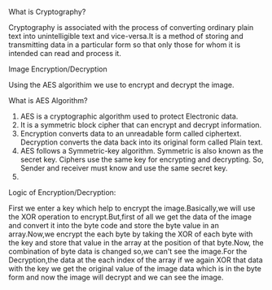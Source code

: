 

What is Cryptography?

Cryptography is associated with the process of converting ordinary plain text into unintelligible text and vice-versa.It is a method of storing and transmitting data in a particular form so that only those for whom it is intended can read and process it.

Image Encryption/Decryption

Using the AES algorithim we use to encrypt and decrypt the image.

What is AES Algorithm?
 1) AES is a cryptographic algorithm used to protect Electronic data.
 2) It is a symmetric block cipher that can encrypt and decrypt information.
 3) Encryption converts data to an unreadable form called ciphertext. Decryption converts the data back       into its original form called Plain text.
 4) AES follows a Symmetric-key algorithm. Symmetric is also known as the secret key. Ciphers use the same key for encrypting and decrypting. So, Sender and receiver must know and use the same secret key.
 5) 
Logic of Encryption/Decryption:

First we enter a key which help to encrypt the image.Basically,we will use the XOR operation to encrypt.But,first of all we get the data of the image and convert it into the byte code and store the byte value in an array.Now,we encrypt the each byte by taking the XOR of each byte with the key and store that value in the array at the position of that byte.Now, the combination of byte data is changed so,we can't see the image.For the Decryption,the data at the each index of the array if we again XOR that data with the key we get the original value of the image data which is in the byte form and now the image will decrypt and we can see the image.
